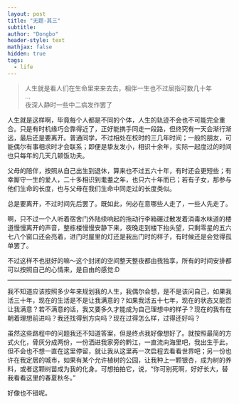 ```yaml
---
layout: post
title: "无题-其三"
subtitle:
author: "Dongbo"
header-style: text
mathjax: false
hidden: true
tags:
  - life
---
```

> 人生就是看人们在生命里来来去去，相伴一生也不过屈指可数几十年  
> ...  
> 夜深人静时一些中二病发作罢了

人生就是这样啊，毕竟每个人都是不同的个体，人生的轨迹不会也不可能完全重合。只是有时机缘巧合靠得近了，正好能携手同走一段路，但终究有一天会渐行渐远，最后还是要离开。普通同学，不过相处在校时的三几年时间；一般的朋友，可能偶尔有事相求时才会联系；即便是挚友发小，相识十余年，实际一起度过的时间也只每年的几天几顿饭功夫。

父母的陪伴，按照从自己出生到退休，算来也不过五六十年，有时还会更短些；有幸厮守一生的爱人，二十多相识到耄耋之年，也只六十年而已；若有子女，那参与他们生命的长度，也与父母在我们生命中同走过的长度类似。

总是要离开，不过时间先后罢了。既如此，何必在意哪些人走了，一些人先走了。

啊，只不过一个人听着宿舍门外陆续响起的拖动行李箱碾过散发着消毒水味道的楼道慢慢离开的声音，整栋楼慢慢安静下来，夜晚走到楼下抬头望，只剩零星的五六七八个窗口还会亮着，进门时屋里的灯还是我出门时的样子，有时候还是会觉得孤单罢了。

不过这样不也挺好的嘛～这个封闭的空间整天整夜都由我独享，所有的时间安排都可以按照自己的心情来，是自由的感觉:D

---------

我不知道应该按照多少年来规划我的人生，我偶尔会想，是不是该问自己，如果我活三十年，现在的生活是不是让我满意的？如果我活五十七年，现在的状态又能否让我满意？若不满意的话，我又要多久才能成为自己理想中的样子？现在的我有在朝着理想前进吗？我还找得到方向吗？现在过得怎么样，过得还好吗？

虽然这些路程中的问题我还不知道答案，但是终点我好像想好了。就按照最简的方式火化，骨灰分成两份，一份洒进我家旁的黔江，一直流向海里吧，我出生于此，但不会也不想一直在这里停留，就让我从这里再一次启程去看看世界吧；另一份也许在我定居的城市，如果有某个允许植树的公园，让我种上一颗银杏，成为树的养料，或者这颗树苗成为我的化身。可想拍拍它，说，“你可别死啊，好好长大，替我看看这里的春夏秋冬。”

好像也不错呢。